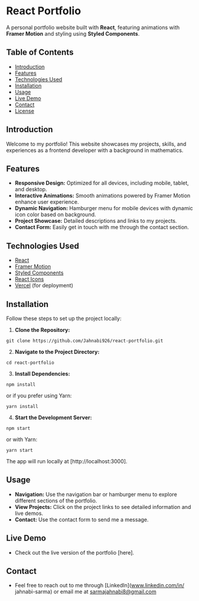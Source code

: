 # React Portfolio

A personal portfolio website built with **React**, featuring animations with **Framer Motion** and styling using **Styled Components**.

## Table of Contents

- [Introduction](#introduction)
- [Features](#features)
- [Technologies Used](#technologies-used)
- [Installation](#installation)
- [Usage](#usage)
- [Live Demo](#live-demo)
- [Contact](#contact)
- [License](#license)

## Introduction

Welcome to my portfolio! This website showcases my projects, skills, and experiences as a frontend developer with a background in mathematics.

## Features

- **Responsive Design:** Optimized for all devices, including mobile, tablet, and desktop.
- **Interactive Animations:** Smooth animations powered by Framer Motion enhance user experience.
- **Dynamic Navigation:** Hamburger menu for mobile devices with dynamic icon color based on background.
- **Project Showcase:** Detailed descriptions and links to my projects.
- **Contact Form:** Easily get in touch with me through the contact section.

## Technologies Used

- [React](https://reactjs.org/)
- [Framer Motion](https://www.framer.com/motion/)
- [Styled Components](https://styled-components.com/)
- [React Icons](https://react-icons.github.io/react-icons/)
- [Vercel](https://vercel.com/) (for deployment)

## Installation

Follow these steps to set up the project locally:

1. **Clone the Repository:**

`git clone https://github.com/Jahnabi926/react-portfolio.git`

2. **Navigate to the Project Directory:**

`cd react-portfolio`

3. **Install Dependencies:**

`npm install`

or if you prefer using Yarn:

`yarn install`

4. **Start the Development Server:**

`npm start`

or with Yarn:

`yarn start`

The app will run locally at [http://localhost:3000].

## Usage

- **Navigation:** Use the navigation bar or hamburger menu to explore different sections of the portfolio.
- **View Projects:** Click on the project links to see detailed information and live demos.
- **Contact:** Use the contact form to send me a message.

## Live Demo

- Check out the live version of the portfolio [here].

## Contact

- Feel free to reach out to me through [LinkedIn](www.linkedin.com/in/
  jahnabi-sarma) or email me at sarmajahnabi8@gmail.com
